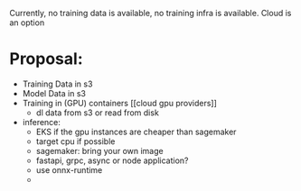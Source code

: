 Currently, no training data is available, no training infra is available. Cloud is an option

# Proposal:

- Training Data in s3
- Model Data in s3
- Training in (GPU) containers [[cloud gpu providers]]
	- dl data from s3 or read from disk
- inference: 
	- EKS if the gpu instances are cheaper than sagemaker
	- target cpu if possible
	- sagemaker: bring your own image
	- fastapi, grpc, async or node application?
	- use onnx-runtime
	- 
